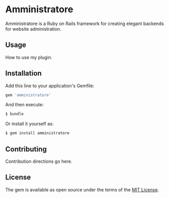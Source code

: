 # Amministratore
Amministratore is a Ruby on Rails framework for creating elegant backends for website administration.

## Usage
How to use my plugin.

## Installation
Add this line to your application's Gemfile:

```ruby
gem 'amministratore'
```

And then execute:
```bash
$ bundle
```

Or install it yourself as:
```bash
$ gem install amministratore
```

## Contributing
Contribution directions go here.

## License
The gem is available as open source under the terms of the [MIT License](https://opensource.org/licenses/MIT).
